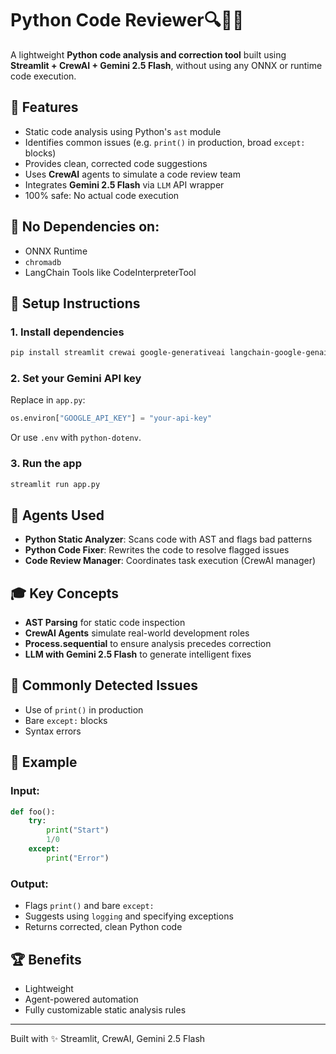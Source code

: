 # Python Code Reviewer🔍👨‍💻

A lightweight **Python code analysis and correction tool** built using **Streamlit + CrewAI + Gemini 2.5 Flash**, without using any ONNX or runtime code execution.

## 🚀 Features

- Static code analysis using Python's `ast` module
- Identifies common issues (e.g. `print()` in production, broad `except:` blocks)
- Provides clean, corrected code suggestions
- Uses **CrewAI** agents to simulate a code review team
- Integrates **Gemini 2.5 Flash** via `LLM` API wrapper
- 100% safe: No actual code execution

## 🚫 No Dependencies on:

- ONNX Runtime
- `chromadb`
- LangChain Tools like CodeInterpreterTool

## 🔧 Setup Instructions

### 1. Install dependencies

```bash
pip install streamlit crewai google-generativeai langchain-google-genai
```

### 2. Set your Gemini API key

Replace in `app.py`:

```python
os.environ["GOOGLE_API_KEY"] = "your-api-key"
```

Or use `.env` with `python-dotenv`.

### 3. Run the app

```bash
streamlit run app.py
```

## 🔎 Agents Used

- **Python Static Analyzer**: Scans code with AST and flags bad patterns
- **Python Code Fixer**: Rewrites the code to resolve flagged issues
- **Code Review Manager**: Coordinates task execution (CrewAI manager)

## 🎓 Key Concepts

- **AST Parsing** for static code inspection
- **CrewAI Agents** simulate real-world development roles
- **Process.sequential** to ensure analysis precedes correction
- **LLM with Gemini 2.5 Flash** to generate intelligent fixes

## 🚨 Commonly Detected Issues

- Use of `print()` in production
- Bare `except:` blocks
- Syntax errors

## 📄 Example

### Input:

```python
def foo():
    try:
        print("Start")
        1/0
    except:
        print("Error")
```

### Output:

- Flags `print()` and bare `except:`
- Suggests using `logging` and specifying exceptions
- Returns corrected, clean Python code

## 🏆 Benefits

- Lightweight
- Agent-powered automation
- Fully customizable static analysis rules

---

Built with ✨ Streamlit, CrewAI, Gemini 2.5 Flash
